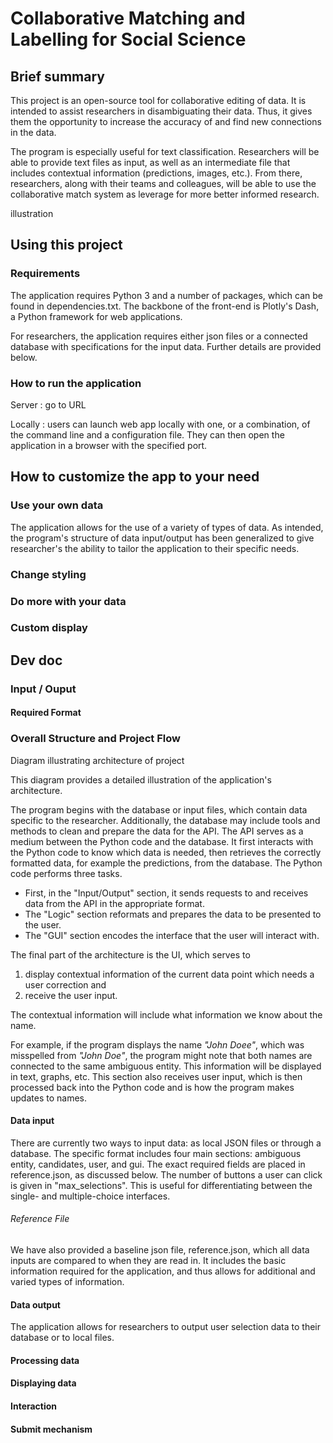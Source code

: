 # Collaborative Matching and Labelling for Social Science #

## Brief summary ##
  This project is an open-source tool for collaborative editing of data. It is intended to assist researchers in disambiguating their data. Thus, it gives them the opportunity to increase the accuracy of and find new connections in the data. 
  
  The program is especially useful for text classification. Researchers will be able to provide text files as input, as well as an intermediate file that includes contextual information (predictions, images, etc.). From there, researchers, along with their teams and colleagues, will be able to use the collaborative match system as leverage for more better informed research.

illustration

## Using this project ##
### Requirements ###
  The application requires Python 3 and a number of packages, which can be found in dependencies.txt. 
  The backbone of the front-end is Plotly's Dash, a Python framework for web applications.
  
  For researchers, the application requires either json files or a connected database with specifications for the input data. Further details are provided below.

  
### How to run the application ###
  Server : go to URL
  
  Locally : users can launch web app locally with one, or a combination, of the command line and a configuration file. They can then open the application in a browser with the specified port.

## How to customize the app to your need ##
### Use your own data ###
  The application allows for the use of a variety of types of data. As intended, the program's structure of data input/output has been generalized to give researcher's the ability to tailor the application to their specific needs. 

### Change styling ###
### Do more with your data ###
### Custom display ###

## Dev doc ##

### Input / Ouput ###
#### Required Format ####

### Overall Structure and Project Flow ###

Diagram illustrating architecture of project

This diagram provides a detailed illustration of the application's architecture.

The program begins with the database or input files, which contain data specific to the researcher. Additionally, the database may include tools and methods to clean and prepare the data for the API. The API serves as a medium between the Python code and the database.
It first interacts with the Python code to know which data is needed, then retrieves the correctly formatted data, for example the predictions, from the database.
The Python code performs three tasks.

- First, in the "Input/Output" section, it sends requests to and receives data from the API in the appropriate format. 
- The "Logic" section reformats and prepares the data to be presented to the user.
- The "GUI" section encodes the interface that the user will interact with.

The final part of the architecture is the UI, which serves to 
1. display contextual information of the current data point which needs a user correction and 
2. receive the user input.

The contextual information will include what information we know about the name.

For example, if the program displays the name *"John Doee"*, which was misspelled from *"John Doe"*, the program might note that both names are connected to the same ambiguous entity.
This information will be displayed in text, graphs, etc. This section also receives user input, which is then processed back into the Python code and is how the program makes updates to names.

#### Data input

There are currently two ways to input data: as local JSON files or through a database. The specific format includes four main sections: ambiguous entity, candidates, user, and gui. The exact required fields are placed in reference.json, as discussed below. The number of buttons a user can click is given in "max_selections". This is useful for differentiating between the single- and multiple-choice interfaces. 

###### Reference File

We have also provided a baseline json file, reference.json, which all data inputs are compared to when they are read in. It includes the basic information required for the application, and thus allows for additional and varied types of information.  

#### Data output

The application allows for researchers to output user selection data to their database or to local files.

#### Processing data
#### Displaying data
#### Interaction
#### Submit mechanism
